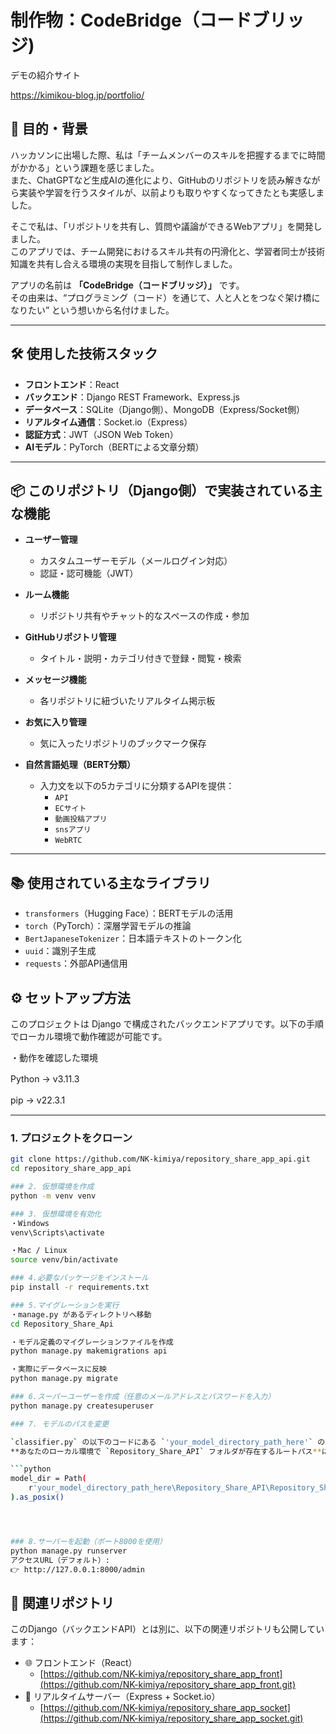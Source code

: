 # 制作物：CodeBridge（コードブリッジ)　

デモの紹介サイト　

https://kimikou-blog.jp/portfolio/

## 🎯 目的・背景

ハッカソンに出場した際、私は「チームメンバーのスキルを把握するまでに時間がかかる」という課題を感じました。  
また、ChatGPTなど生成AIの進化により、GitHubのリポジトリを読み解きながら実装や学習を行うスタイルが、以前よりも取りやすくなってきたとも実感しました。

そこで私は、「リポジトリを共有し、質問や議論ができるWebアプリ」を開発しました。  
このアプリでは、チーム開発におけるスキル共有の円滑化と、学習者同士が技術知識を共有し合える環境の実現を目指して制作しました。

アプリの名前は **「CodeBridge（コードブリッジ）」** です。  
その由来は、“プログラミング（コード）を通じて、人と人とをつなぐ架け橋になりたい” という想いから名付けました。

---

## 🛠 使用した技術スタック

- **フロントエンド**：React  
- **バックエンド**：Django REST Framework、Express.js  
- **データベース**：SQLite（Django側）、MongoDB（Express/Socket側）  
- **リアルタイム通信**：Socket.io（Express）  
- **認証方式**：JWT（JSON Web Token）  
- **AIモデル**：PyTorch（BERTによる文章分類）  

---

## 📦 このリポジトリ（Django側）で実装されている主な機能

- **ユーザー管理**
  - カスタムユーザーモデル（メールログイン対応）
  - 認証・認可機能（JWT）

- **ルーム機能**
  - リポジトリ共有やチャット的なスペースの作成・参加

- **GitHubリポジトリ管理**
  - タイトル・説明・カテゴリ付きで登録・閲覧・検索

- **メッセージ機能**
  - 各リポジトリに紐づいたリアルタイム掲示板

- **お気に入り管理**
  - 気に入ったリポジトリのブックマーク保存

- **自然言語処理（BERT分類）**
  - 入力文を以下の5カテゴリに分類するAPIを提供：
    - `API`
    - `ECサイト`
    - `動画投稿アプリ`
    - `snsアプリ`
    - `WebRTC`

---

## 📚 使用されている主なライブラリ

- `transformers`（Hugging Face）：BERTモデルの活用  
- `torch`（PyTorch）：深層学習モデルの推論  
- `BertJapaneseTokenizer`：日本語テキストのトークン化  
- `uuid`：識別子生成  
- `requests`：外部API通信用  


## ⚙️ セットアップ方法

このプロジェクトは Django で構成されたバックエンドアプリです。以下の手順でローカル環境で動作確認が可能です。

・動作を確認した環境　

Python → v3.11.3　

pip → v22.3.1　


---

### 1. プロジェクトをクローン

```bash
git clone https://github.com/NK-kimiya/repository_share_app_api.git
cd repository_share_app_api

### 2. 仮想環境を作成
python -m venv venv

### 3. 仮想環境を有効化
・Windows
venv\Scripts\activate　

・Mac / Linux
source venv/bin/activate

### 4.必要なパッケージをインストール
pip install -r requirements.txt

### 5.マイグレーションを実行
・manage.py があるディレクトリへ移動
cd Repository_Share_Api

・モデル定義のマイグレーションファイルを作成
python manage.py makemigrations api

・実際にデータベースに反映
python manage.py migrate

### 6.スーパーユーザーを作成（任意のメールアドレスとパスワードを入力）
python manage.py createsuperuser

### 7. モデルのパスを変更

`classifier.py` の以下のコードにある `'your_model_directory_path_here'` の部分を、  
**あなたのローカル環境で `Repository_Share_API` フォルダが存在するルートパス**に置き換えてください。

```python
model_dir = Path(
    r'your_model_directory_path_here\Repository_Share_API\Repository_Share_Api\api\model_transformers'
).as_posix()




### 8.サーバーを起動（ポート8000を使用）
python manage.py runserver
アクセスURL（デフォルト）:
👉 http://127.0.0.1:8000/admin
```

## 🔗 関連リポジトリ

このDjango（バックエンドAPI）とは別に、以下の関連リポジトリも公開しています：

- 🌐 フロントエンド（React）
  - [https://github.com/NK-kimiya/repository_share_app_front](https://github.com/NK-kimiya/repository_share_app_front.git)
- 🔌 リアルタイムサーバー（Express + Socket.io）
  - [https://github.com/NK-kimiya/repository_share_app_socket](https://github.com/NK-kimiya/repository_share_app_socket.git)






